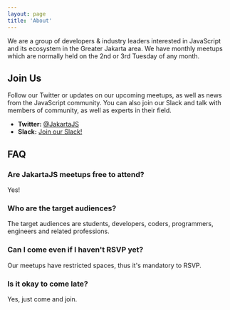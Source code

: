 ```yaml
---
layout: page
title: 'About'
---
```


We are a group of developers &amp; industry leaders interested in JavaScript and its ecosystem in the Greater Jakarta area. We have monthly meetups which are normally held on the 2nd or 3rd Tuesday of any month.

## Join Us

Follow our Twitter or updates on our upcoming meetups, as well as news from the JavaScript community. You can also join our Slack and talk with members of community, as well as experts in their field.

- **Twitter:** [@JakartaJS](https://twitter.com/JakartaJS)
- **Slack:** [Join our Slack!](https://jakartajs-join.herokuapp.com/)

## FAQ

### Are JakartaJS meetups free to attend?

Yes!

### Who are the target audiences?

The target audiences are students, developers, coders, programmers, engineers and related professions.

### Can I come even if I haven't RSVP yet?

Our meetups have restricted spaces, thus it's mandatory to RSVP.

### Is it okay to come late?

Yes, just come and join.
